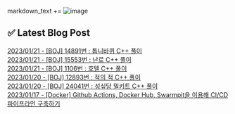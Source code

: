 

markdown_text += ![image](https://user-images.githubusercontent.com/76645095/162124599-f9d701d6-e523-49c4-a6ce-193dc38f1026.png)

## ✅ Latest Blog Post

[2023/01/21 - [BOJ] 14891번 : 톱니바퀴 C++ 풀이](https://jojaeng2.tistory.com/59) <br/>
[2023/01/21 - [BOJ] 15553번 : 난로 C++ 풀이](https://jojaeng2.tistory.com/58) <br/>
[2023/01/21 - [BOJ] 1106번 : 호텔 C++ 풀이](https://jojaeng2.tistory.com/57) <br/>
[2023/01/20 - [BOJ] 12893번 : 적의 적 C++ 풀이](https://jojaeng2.tistory.com/56) <br/>
[2023/01/20 - [BOJ] 24041번 : 성싶당 밀키트 C++ 풀이](https://jojaeng2.tistory.com/55) <br/>
[2023/01/17 - [Docker] Github Actions, Docker Hub, Swarmpit을 이용해 CI/CD 파이프라인 구축하기](https://jojaeng2.tistory.com/54) <br/>
